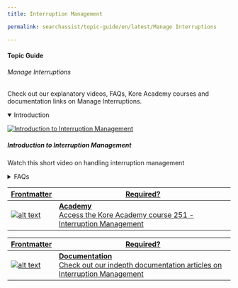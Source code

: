 ```yaml
---
title: Interruption Management

permalink: searchassist/topic-guide/en/latest/Manage Interruptions

---
```

#### Topic Guide
###### Manage Interruptions

  Check out our explanatory videos, FAQs, Kore Academy courses and documentation links on Manage Interruptions.

<details class="introduction-video" open>
  <summary>Introduction
  </summary>
  
   [![Introduction to Interruption Management](images/VideoCoverImage.png)](https://drive.google.com/file/d/1kWjibI1pX86gAGM7KZxAOVjE_dU2pNYk/preview)

  ##### Introduction to Interruption Management
  Watch this short video on handling interruption management

</details>

<details>
  <summary>FAQs
  </summary>

  <a class="doc-link" target="_blank" href="https://developer.kore.ai/docs/bots/bot-intelligence/interruption-handling-context-switching-intents/">
 
  What are interruptions and how to manage them?

</a>

<a class="doc-link" target="_blank" href="https://developer.kore.ai/docs/bots/bot-intelligence/default-dialog/#Standard_Responses">
 
  How to customize Standard Responses?

</a>


<a class="doc-link" target="_blank" href="https://developer.kore.ai/docs/bots/bot-builder-tool/dialog-task/prompt-editor/">
 
  How to use prompt editor?

</a>

</details>

<a class="doc-link" target="_blank" href="https://academy.kore.ai/learningpath/course-251--interruption-management">
 

| Frontmatter | Required? |
|-------------|-------------|
| ![alt text](images/docIcon.svg "Title") | **Academy**  <br /> Access the Kore Academy course 251 - Interruption Management | 


</a>


<a class="doc-link" target="_blank" href="https://developer.kore.ai/docs/bots/bot-intelligence/interruption-handling-context-switching-intents/">
 

| Frontmatter | Required? |
|-------------|-------------|
| ![alt text](images/docIcon.svg "Title") | **Documentation**  <br /> Check out our indepth documentation articles on Interruption Management | 


</a>
